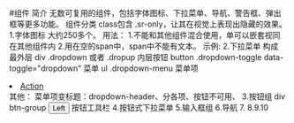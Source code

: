 #组件
简介
    无数可复用的组件，包括字体图标、下拉菜单、导航、警告框、弹出框等更多功能。
组件分类
    class包含 .sr-only，让其在视觉上表现出隐藏的效果。
    1.字体图标
        大约250多个。
        用法：
            1.不能和其他组件混合使用，单可以嵌套视同在其他组件内
            2.用在空的span中，span中不能有文本。
        示例:
            <span class="glyphicon glyphicon-search" aria-hidden="true"></span>
    2.下拉菜单
        构成
            最外层 div .dropdown 或者 .dropup
                内层按钮    button  .dropdown-toggle    data-toggle="dropdown"
                菜单  ul  .dropdown-menu 
                    菜单项  <li role=""><a role="" tabindex="-1" href="#">Action</a></li>
        其他：
            菜单项变标题：dropdown-header、分各项、按钮不可用、
    3.按钮组
        div btn-group
            <button type="button" class="btn btn-default">Left</button>
        按钮工具栏
    4.按钮式下拉菜单
    5.输入框组
    6.导航
    7.
    8.9.10
    
    
    
   
    
   
    

        
